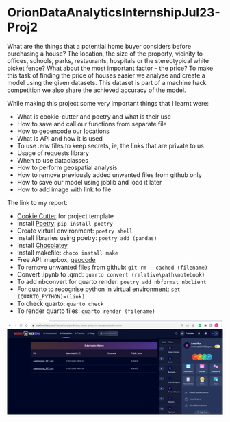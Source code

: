 # OrionDataAnalyticsInternshipJul23-Proj2

What are the things that a potential home buyer considers before purchasing a house? The location, the size of the property, vicinity to offices, schools, parks, restaurants, hospitals or the stereotypical white picket fence? What about the most important factor – the price? To make this task of finding the price of houses easier we analyse and create a model using the given datasets. This dataset is part of a machine hack competition we also share the achieved accuracy of the model.

While making this project some very important things that I learnt were:
- What is cookie-cutter and poetry and what is their use
- How to save and call our functions from separate file
- How to geoencode our locations
- What is API and how it is used
- To use .env files to keep secrets, ie, the links that are private to us 
- Usage of requests library
- When to use dataclasses
- How to perform geospatial analysis
- How to remove previously added unwanted files from github only
- How to save our model using joblib and load it later
- How to add image with link to file

The link to my report: 

- [Cookie Cutter](https://github.com/khuyentran1401/data-science-template/tree/prefect-poetry) for project template
- Install [Poetry](https://python-poetry.org/docs/#installation): `pip install poetry`
- Create virtual environment: `poetry shell`
- Install libraries using poetry: `poetry add (pandas)`
- Install [Chocolatey](https://chocolatey.org/install)
- Install makefile: `choco install make`
- Free API: mapbox, [geocode](https://geocode.maps.co/)
- To remove unwanted files from github: `git rm --cached (filename)`
- Convert .ipynb to .qmd: `quarto convert (relative\path\notebook)`
- To add nbconvert for quarto render: `poetry add nbformat nbclient`
- For quarto to recognise python in virtual environment: `set (QUARTO_PYTHON)=(link)`
- To check quarto: `quarto check`
- To render quarto files: `quarto render (filename)`

![Score](image.png)

